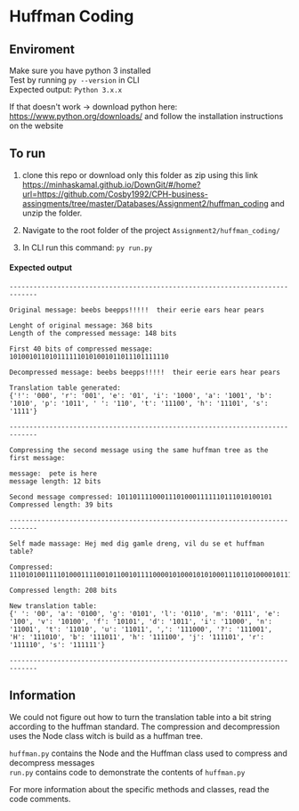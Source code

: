 # Huffman Coding

## Enviroment
Make sure you have python 3 installed<br>
Test by running ```py --version``` in CLI <br>
Expected output: ```Python 3.x.x``` 

If that doesn't work -> download python here: https://www.python.org/downloads/ and follow the installation instructions on the website <br>

## To run
1. clone this repo or download only this folder as zip using this link https://minhaskamal.github.io/DownGit/#/home?url=https://github.com/Cosby1992/CPH-business-assingments/tree/master/Databases/Assignment2/huffman_coding and unzip the folder.

2. Navigate to the root folder of the project ```Assignment2/huffman_coding/```

3. In CLI run this command: ```py run.py``` 

#### Expected output
```
-----------------------------------------------------------------------------

Original message: beebs beepps!!!!!  their eerie ears hear pears

Lenght of original message: 368 bits
Length of the compressed message: 148 bits

First 40 bits of compressed message: 1010010110101111110101001011011101111110

Decompressed message: beebs beepps!!!!!  their eerie ears hear pears

Translation table generated:
{'!': '000', 'r': '001', 'e': '01', 'i': '1000', 'a': '1001', 'b': '1010', 'p': '1011', ' ': '110', 't': '11100', 'h': '11101', 's': '1111'}

-----------------------------------------------------------------------------

Compressing the second message using the same huffman tree as the first message:

message:  pete is here
message length: 12 bits

Second message compressed: 101101111000111010001111110111010100101
Compressed length: 39 bits

-----------------------------------------------------------------------------

Self made massage: Hej med dig gamle dreng, vil du se et huffman table?

Compressed: 1110101001111010001111001011001011110000101000101010001110110100001011111110100110010101111000001010011000011000101111011001111111000010011010001111001101110101101010111010011001001101001001110110110100111001

Compressed length: 208 bits

New translation table:
{' ': '00', 'a': '0100', 'g': '0101', 'l': '0110', 'm': '0111', 'e': '100', 'v': '10100', 'f': '10101', 'd': '1011', 'i': '11000', 'n': '11001', 't': '11010', 'u': '11011', ',': '111000', '?': '111001', 'H': '111010', 'b': '111011', 'h': '111100', 'j': '111101', 'r': '111110', 's': '111111'}

-----------------------------------------------------------------------------
```
## Information
We could not figure out how to turn the translation table into a bit string according to the huffman standard. The compression and decompression uses the Node class witch is build as a huffman tree. 

```huffman.py``` contains the Node and the Huffman class used to compress and decompress messages<br>
```run.py``` contains code to demonstrate the contents of ```huffman.py```

For more information about the specific methods and classes, read the code comments. 


